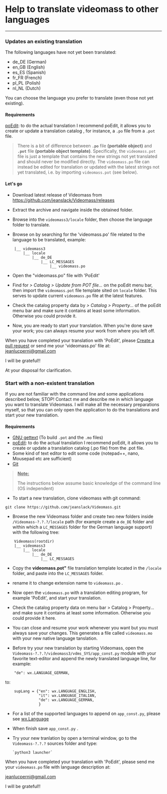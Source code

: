 # Help to translate videomass to other languages
-----------------

### Updates an existing translation
The following languages have not yet been translated:   
- de_DE   (German)
- en_GB   (English)
- es_ES   (Spanish)
- fr_FR   (French)
- pl_PL   (Polish)   
- nl_NL   (Dutch)

You can choose the language you prefer to translate (even those not yet existing).

#### Requirements

[poEdit](https://poedit.net/): to do the actual translation I recommend poEdit, 
it allows you to create or update a translation catalog , for instance, a `.po` 
file from a `.pot` file.

> There is a bit of difference between **`.po`** file **(portable object)** and 
> **`.pot`** file **(portable object template)**. Specifically, the `videomass.pot` 
> file is just a template that contains the new strings not yet translated and should 
> never be modified directly. The `videomass.po` file can instead be edited for translation 
> or updated with the latest strings not yet translated, i.e. by importing `videomass.pot` 
> (see below).

#### Let's go

- Download latest release of Videomass from https://github.com/jeanslack/Videomass/releases

- Extract the archive and navigate inside the obtained folder.

- Browse into the `videomass3/locale` folder, then choose the language folder to translate.

- Browse on by searching for the 'videomass.po' file related to the language to be translated, example:

``` Videomass(base dir.)
    |__ videomass3
        |__ locale
            |__ de_DE
                |__ LC_MESSAGES
                    |__ videomass.po
```
- Open the "videomass.po" file with 'PoEdit' 

- Find for *> Catalog > Update from POT file...* on the poEdit menu bar, then 
import the `videomass.pot` file template sited on `locale` folder. This serves 
to update current `videomass.po` file at the latest features.

- Check the catalog property data by *> Catalog > Property...* of the poEdit menu bar 
and make sure it contains at least some information. Otherwise you could provide 
it.

- Now, you are ready to start your translation. When you're done save your work; 
you can always resume your work from where you left off.

When you have completed your translation with 'PoEdit', please [Create a pull 
request](https://github.com/jeanslack/Videomass/pulls) or send me your 
'videomass.po' file at: <jeanlucperni@gmail.com>   

I will be grateful!!

At your disposal for clarification.

### Start with a non-existent translation

If you are not familiar with the command line and some applications described below, STOP! 
Contact me and describe me in which language you want to translate Videomass. I will make 
all the necessary preparations myself, so that you can only open the application to do 
the translations and start your new translation. 

#### Requirements
- [GNU gettext](https://www.gnu.org/software/gettext) (To build `.pot` and the 
`.mo` files)
- [poEdit](https://poedit.net/): to do the actual translation I recommend poEdit, 
it allows you to create or update a translation catalog (.po file) from the .pot file.
- Some kind of text editor to edit some code (notepad++, nano, Mousepad etc are sufficient)
- [Git](https://git-scm.com/downloads)

> <ins>**Note:**</ins>
>
> The instructions below assume basic knowledge of the command line (OS independent)

- To start a new translation, clone videomass with git command:
```
git clone https://github.com/jeanslack/Videomass.git
```

- Browse the new Videomass folder and create two new folders inside 
`/Videomass-?.?.?/locale` path (for example create a `de_DE` folder and within 
which a `LC_MESSAGES` folder for the German language support) with the following tree:
```
    Videomass(rootdir)
    |__ videomass3
        |__ locale
            |__ de_DE
                |__ LC_MESSAGES
```
                
- Copy the **videomass.pot"** file translation template located in the `/locale` 
folder, and paste into the `LC_MESSAGES` folder.

- rename it to change extension name to `videomass.po` . 

- Now open the `videomass.po` with a translation editing program, for example 
'PoEdit', and start your translation.

- Check the catalog property data on menu bar > Catalog > Property... 
and make sure it contains at least some information. Otherwise you could provide 
it here.

- You can close and resume your work whenever you want but you must always save 
your changes. This generates a file called `videomass.mo` with your new native 
language tanslation.

- Before try your new translation by starting Videomass, open the 
`Videomass-?.?.?/videomass3/vdms_SYS/app_const.py` module with your favorite 
text-editor and append the newly translated language line, for example:
```
    "de": wx.LANGUAGE_GERMAN,
```
to:
```
    supLang = {"en": wx.LANGUAGE_ENGLISH,
               "it": wx.LANGUAGE_ITALIAN,
               "de": wx.LANGUAGE_GERMAN,
               }
```
- For a list of the supported languages to append on `app_const.py`, please see 
[wx.Language](https://wxpython.org/Phoenix/docs/html/wx.Language.enumeration.html#wx-language)

- When finish save `app_const.py` .

- Try your new tranlation by open a terminal window, go to the `Videomass-?.?.?` 
sources folder and type: 

      `python3 launcher`

When you have completed your translation with 'PoEdit', please send me your 
`videomass.po` file with language description at:

<jeanlucperni@gmail.com>

I will be grateful!!
